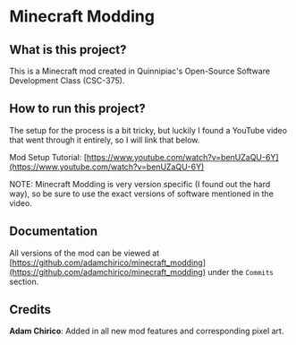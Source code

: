 # Minecraft Modding

## What is this project?
This is a Minecraft mod created in Quinnipiac's Open-Source Software Development Class (CSC-375).

## How to run this project?
The setup for the process is a bit tricky, but luckily I found a YouTube video that went through it entirely, so I will link that below.

Mod Setup Tutorial: [https://www.youtube.com/watch?v=benUZaQU-6Y](https://www.youtube.com/watch?v=benUZaQU-6Y)

NOTE: Minecraft Modding is very version specific (I found out the hard way), so be sure to use the exact versions of software mentioned in the video.

## Documentation
All versions of the mod can be viewed at [https://github.com/adamchirico/minecraft_modding](https://github.com/adamchirico/minecraft_modding) under the `Commits` section.

## Credits
**Adam Chirico**: Added in all new mod features and corresponding pixel art.